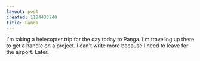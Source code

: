 ```yaml
--- 
layout: post
created: 1124433240
title: Panga
---
```

I'm taking a helecopter trip for the day today to Panga.  I'm traveling up there to get a handle on a project.  I can't write more because I need to leave for the airport.  Later.
